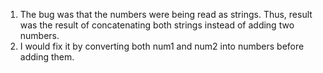 1. The bug was that the numbers were being read as strings. Thus, result was the result of concatenating both strings instead of adding two numbers.
2. I would fix it by converting both num1 and num2 into numbers before adding them.